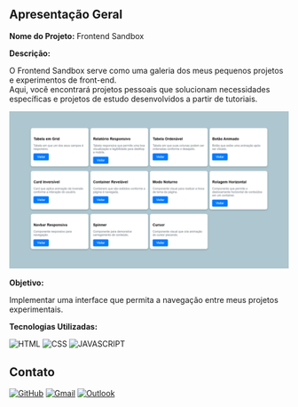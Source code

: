 ## Apresentação Geral

**Nome do Projeto:** Frontend Sandbox

**Descrição:**

O Frontend Sandbox serve como uma galeria dos meus pequenos projetos e experimentos de front-end. <br>
Aqui, você encontrará projetos pessoais que solucionam necessidades específicas e projetos de estudo desenvolvidos a partir de tutoriais.

![demo](https://raw.githubusercontent.com/Edssaac/frontend-sandbox/main/src/projects-gallery.png)

**Objetivo:**

Implementar uma interface que permita a navegação entre meus projetos experimentais.

**Tecnologias Utilizadas:**

![HTML](https://img.shields.io/badge/HTML5-E34F26?style=for-the-badge&logo=html5&logoColor=white)
![CSS](https://img.shields.io/badge/CSS3-1572B6?style=for-the-badge&logo=css3&logoColor=white)
![JAVASCRIPT](https://img.shields.io/badge/JavaScript-323330?style=for-the-badge&logo=javascript&logoColor=F7DF1E)

## Contato

[![GitHub](https://img.shields.io/badge/GitHub-100000?style=for-the-badge&logo=github&logoColor=white)](https://github.com/edssaac)
[![Gmail](https://img.shields.io/badge/Gmail-D14836?style=for-the-badge&logo=gmail&logoColor=white)](mailto:edssaac@gmail.com)
[![Outlook](https://img.shields.io/badge/Outlook-0078D4?style=for-the-badge&logo=microsoft-outlook&logoColor=white)](mailto:edssaac@outlook.com)

